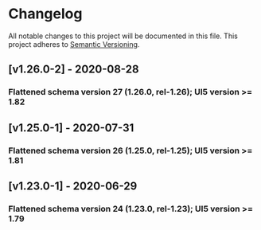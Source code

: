# Changelog
All notable changes to this project will be documented in this file.
This project adheres to [Semantic Versioning](http://semver.org/spec/v2.0.0.html).

<a name="v1.26.0-2"></a>
## [v1.26.0-2] - 2020-08-28
### Flattened schema version 27 (1.26.0, rel-1.26); UI5 version >= 1.82

<a name="v1.25.0-1"></a>
## [v1.25.0-1] - 2020-07-31
### Flattened schema version 26 (1.25.0, rel-1.25); UI5 version >= 1.81

<a name="v1.23.0-1"></a>
## [v1.23.0-1] - 2020-06-29
### Flattened schema version 24 (1.23.0, rel-1.23); UI5 version >= 1.79
